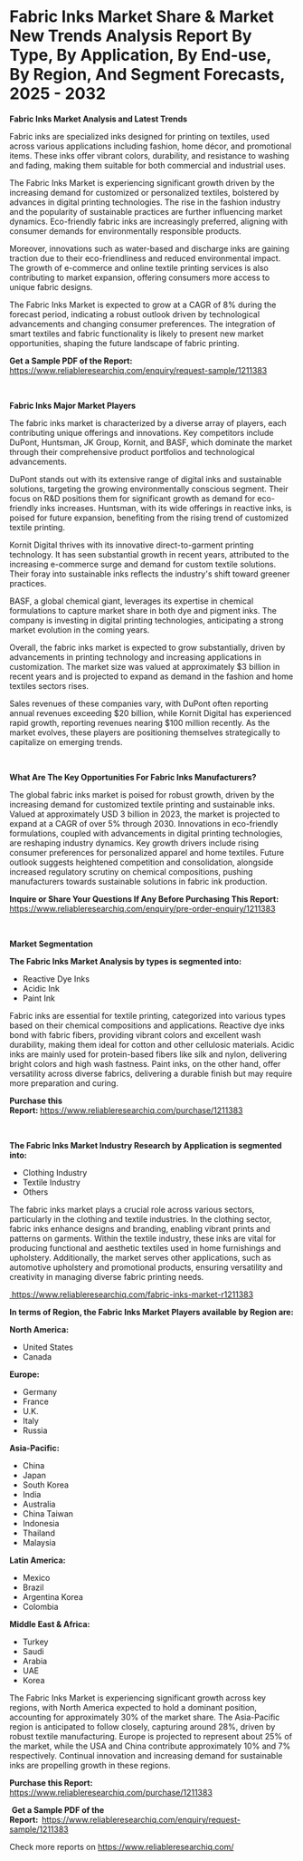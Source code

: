 <p><h1>Fabric Inks Market Share & Market New Trends Analysis Report By Type, By Application, By End-use, By Region, And Segment Forecasts, 2025 - 2032</h1></p><p><strong>Fabric Inks Market Analysis and Latest Trends</strong></p>
<p><p>Fabric inks are specialized inks designed for printing on textiles, used across various applications including fashion, home décor, and promotional items. These inks offer vibrant colors, durability, and resistance to washing and fading, making them suitable for both commercial and industrial uses.</p><p>The Fabric Inks Market is experiencing significant growth driven by the increasing demand for customized or personalized textiles, bolstered by advances in digital printing technologies. The rise in the fashion industry and the popularity of sustainable practices are further influencing market dynamics. Eco-friendly fabric inks are increasingly preferred, aligning with consumer demands for environmentally responsible products.</p><p>Moreover, innovations such as water-based and discharge inks are gaining traction due to their eco-friendliness and reduced environmental impact. The growth of e-commerce and online textile printing services is also contributing to market expansion, offering consumers more access to unique fabric designs.</p><p>The Fabric Inks Market is expected to grow at a CAGR of 8% during the forecast period, indicating a robust outlook driven by technological advancements and changing consumer preferences. The integration of smart textiles and fabric functionality is likely to present new market opportunities, shaping the future landscape of fabric printing.</p></p>
<p><strong>Get a Sample PDF of the Report:&nbsp;</strong> <a href="https://www.reliableresearchiq.com/enquiry/request-sample/1211383?utm_campaign=2202&utm_medium=2&utm_source=Github&utm_content=ia&utm_term=24032025&utm_id=fabric-inks">https://www.reliableresearchiq.com/enquiry/request-sample/1211383</a></p>
<p>&nbsp;</p>
<p><strong>Fabric Inks Major Market Players</strong></p>
<p><p>The fabric inks market is characterized by a diverse array of players, each contributing unique offerings and innovations. Key competitors include DuPont, Huntsman, JK Group, Kornit, and BASF, which dominate the market through their comprehensive product portfolios and technological advancements.</p><p>DuPont stands out with its extensive range of digital inks and sustainable solutions, targeting the growing environmentally conscious segment. Their focus on R&D positions them for significant growth as demand for eco-friendly inks increases. Huntsman, with its wide offerings in reactive inks, is poised for future expansion, benefiting from the rising trend of customized textile printing.</p><p>Kornit Digital thrives with its innovative direct-to-garment printing technology. It has seen substantial growth in recent years, attributed to the increasing e-commerce surge and demand for custom textile solutions. Their foray into sustainable inks reflects the industry's shift toward greener practices. </p><p>BASF, a global chemical giant, leverages its expertise in chemical formulations to capture market share in both dye and pigment inks. The company is investing in digital printing technologies, anticipating a strong market evolution in the coming years.</p><p>Overall, the fabric inks market is expected to grow substantially, driven by advancements in printing technology and increasing applications in customization. The market size was valued at approximately $3 billion in recent years and is projected to expand as demand in the fashion and home textiles sectors rises.</p><p>Sales revenues of these companies vary, with DuPont often reporting annual revenues exceeding $20 billion, while Kornit Digital has experienced rapid growth, reporting revenues nearing $100 million recently. As the market evolves, these players are positioning themselves strategically to capitalize on emerging trends.</p></p>
<p>&nbsp;</p>
<p><strong>What Are The Key Opportunities For Fabric Inks Manufacturers?</strong></p>
<p><p>The global fabric inks market is poised for robust growth, driven by the increasing demand for customized textile printing and sustainable inks. Valued at approximately USD 3 billion in 2023, the market is projected to expand at a CAGR of over 5% through 2030. Innovations in eco-friendly formulations, coupled with advancements in digital printing technologies, are reshaping industry dynamics. Key growth drivers include rising consumer preferences for personalized apparel and home textiles. Future outlook suggests heightened competition and consolidation, alongside increased regulatory scrutiny on chemical compositions, pushing manufacturers towards sustainable solutions in fabric ink production.</p></p>
<p><strong>Inquire or Share Your Questions If Any Before Purchasing This Report:</strong> <a href="https://www.reliableresearchiq.com/enquiry/pre-order-enquiry/1211383?utm_campaign=2202&utm_medium=2&utm_source=Github&utm_content=ia&utm_term=24032025&utm_id=fabric-inks">https://www.reliableresearchiq.com/enquiry/pre-order-enquiry/1211383</a></p>
<p>&nbsp;</p>
<p><strong>Market Segmentation</strong></p>
<p><strong>The Fabric Inks Market Analysis by types is segmented into:</strong></p>
<p><ul><li>Reactive Dye Inks</li><li>Acidic Ink</li><li>Paint Ink</li></ul></p>
<p><p>Fabric inks are essential for textile printing, categorized into various types based on their chemical compositions and applications. Reactive dye inks bond with fabric fibers, providing vibrant colors and excellent wash durability, making them ideal for cotton and other cellulosic materials. Acidic inks are mainly used for protein-based fibers like silk and nylon, delivering bright colors and high wash fastness. Paint inks, on the other hand, offer versatility across diverse fabrics, delivering a durable finish but may require more preparation and curing.</p></p>
<p><strong>Purchase this Report:&nbsp;</strong><a href="https://www.reliableresearchiq.com/purchase/1211383?utm_campaign=2202&utm_medium=2&utm_source=Github&utm_content=ia&utm_term=24032025&utm_id=fabric-inks">https://www.reliableresearchiq.com/purchase/1211383</a></p>
<p>&nbsp;</p>
<p><strong>The Fabric Inks Market Industry Research by Application is segmented into:</strong></p>
<p><ul><li>Clothing Industry</li><li>Textile Industry</li><li>Others</li></ul></p>
<p><p>The fabric inks market plays a crucial role across various sectors, particularly in the clothing and textile industries. In the clothing sector, fabric inks enhance designs and branding, enabling vibrant prints and patterns on garments. Within the textile industry, these inks are vital for producing functional and aesthetic textiles used in home furnishings and upholstery. Additionally, the market serves other applications, such as automotive upholstery and promotional products, ensuring versatility and creativity in managing diverse fabric printing needs.</p></p>
<p><a href="https://www.reliableresearchiq.com/fabric-inks-market-r1211383?utm_campaign=2202&utm_medium=2&utm_source=Github&utm_content=ia&utm_term=24032025&utm_id=fabric-inks">&nbsp;https://www.reliableresearchiq.com/fabric-inks-market-r1211383</a></p>
<p><strong>In terms of Region, the Fabric Inks Market Players available by Region are:</strong></p>
<p>
    <p> <strong> North America: </strong>
        <ul>
            <li>United States</li>
            <li>Canada</li>
        </ul>
        </p> 
    <p> <strong> Europe: </strong>
        <ul>
            <li>Germany</li>
            <li>France</li>
            <li>U.K.</li>
            <li>Italy</li>
            <li>Russia</li>
        </ul>
        </p> 
    <p> <strong> Asia-Pacific: </strong>
        <ul>
            <li>China</li>
            <li>Japan</li>
            <li>South Korea</li>
            <li>India</li>
            <li>Australia</li>
            <li>China Taiwan</li>
            <li>Indonesia</li>
            <li>Thailand</li>
            <li>Malaysia</li>
        </ul>
        </p> 
    <p> <strong> Latin America: </strong>
        <ul>
            <li>Mexico</li>
            <li>Brazil</li>
            <li>Argentina Korea</li>
            <li>Colombia</li>
        </ul>
        </p> 
    <p> <strong> Middle East & Africa: </strong>
        <ul>
            <li>Turkey</li>
            <li>Saudi</li>
            <li>Arabia</li>
            <li>UAE</li>
            <li>Korea</li>
        </ul>
    </p>
    </p>
<p><p>The Fabric Inks Market is experiencing significant growth across key regions, with North America expected to hold a dominant position, accounting for approximately 30% of the market share. The Asia-Pacific region is anticipated to follow closely, capturing around 28%, driven by robust textile manufacturing. Europe is projected to represent about 25% of the market, while the USA and China contribute approximately 10% and 7% respectively. Continual innovation and increasing demand for sustainable inks are propelling growth in these regions.</p></p>
<p><strong>Purchase this Report: </strong><a href="https://www.reliableresearchiq.com/purchase/1211383?utm_campaign=2202&utm_medium=2&utm_source=Github&utm_content=ia&utm_term=24032025&utm_id=fabric-inks">https://www.reliableresearchiq.com/purchase/1211383</a></p>
<p>&nbsp;<strong>Get a Sample PDF of the Report:&nbsp;&nbsp;</strong><a href="https://www.reliableresearchiq.com/enquiry/request-sample/1211383?utm_campaign=2202&utm_medium=2&utm_source=Github&utm_content=ia&utm_term=24032025&utm_id=fabric-inks">https://www.reliableresearchiq.com/enquiry/request-sample/1211383</a></p>
<p><strong></strong></p>
<p>Check more reports on <a href="https://www.reliableresearchiq.com/?utm_campaign=2202&utm_medium=2&utm_source=Github&utm_content=ia&utm_term=24032025&utm_id=fabric-inks">https://www.reliableresearchiq.com/</a></p>